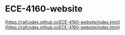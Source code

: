 # ECE-4160-website

[https://rafcodes.github.io/ECE-4160-website/index.html](https://rafcodes.github.io/ECE-4160-website/index.html)
